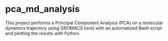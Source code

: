 # pca_md_analysis
This project performs a Principal Component Analysis (PCA) on a molecular dynamics trajectory using GROMACS tools with an automatized Bash script and plotting the results with Python.
